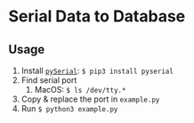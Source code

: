 # Serial Data to Database

## Usage

1. Install [`pySerial`](https://pythonhosted.org/pyserial/index.html): `$ pip3 install pyserial`
2. Find serial port
    1. MacOS: `$ ls /dev/tty.*`
3. Copy & replace the port in `example.py`
4. Run `$ python3 example.py`
